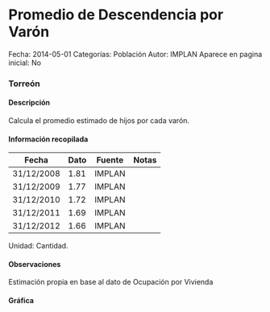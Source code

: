 Promedio de Descendencia por Varón
=====

Fecha: 2014-05-01
Categorías: Población
Autor: IMPLAN
Aparece en pagina inicial: No

### Torreón

#### Descripción

Calcula el promedio estimado de hijos por cada varón.

<!-- break -->

#### Información recopilada

<table class="table table-hover table-bordered matriz">
  <thead>
    <tr><th>Fecha</th><th>Dato</th><th>Fuente</th><th>Notas</th></tr>
  </thead>
  <tbody>
    <tr><td class="centrado">31/12/2008</td><td class="derecha">1.81</td><td>IMPLAN</td><td></td></tr>
    <tr><td class="centrado">31/12/2009</td><td class="derecha">1.77</td><td>IMPLAN</td><td></td></tr>
    <tr><td class="centrado">31/12/2010</td><td class="derecha">1.72</td><td>IMPLAN</td><td></td></tr>
    <tr><td class="centrado">31/12/2011</td><td class="derecha">1.69</td><td>IMPLAN</td><td></td></tr>
    <tr><td class="centrado">31/12/2012</td><td class="derecha">1.66</td><td>IMPLAN</td><td></td></tr>
  </tbody>
</table>

Unidad: Cantidad.

#### Observaciones

Estimación propia en base al dato de Ocupación por Vivienda

#### Gráfica

<div id="graficaDatos" class="grafica"></div>
<script>
  // Gráfica
  if (typeof vargraficaDatos === 'undefined') {
    vargraficaDatos = Morris.Line({
      element: 'graficaDatos',
      data: [{ fecha: '2008-12-31', dato: 1.8100 },{ fecha: '2009-12-31', dato: 1.7700 },{ fecha: '2010-12-31', dato: 1.7200 },{ fecha: '2011-12-31', dato: 1.6900 },{ fecha: '2012-12-31', dato: 1.6600 }],
      xkey: 'fecha',
      ykeys: ['dato'],
      labels: ['Dato'],
      lineColors: ['#FF5B02'],
      xLabelFormat: function(d) { return d.getDate()+'/'+(d.getMonth()+1)+'/'+d.getFullYear(); },
      dateFormat: function(ts) { var d = new Date(ts); return d.getDate() + '/' + (d.getMonth() + 1) + '/' + d.getFullYear(); }
    });
  }
</script>
